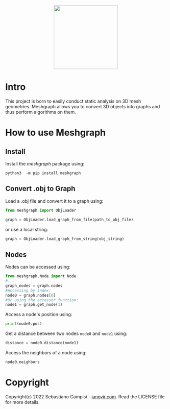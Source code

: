 <div style="text-align:center"><img src="./.media/meshgraph_icon.png" height="200"/></div>

# Intro
This project is born to easily conduct static analysis on 3D mesh geometries. Meshgraph allows you to convert 3D objects
into graphs and thus perform algorithms on them.


# How to use Meshgraph

## Install

Install the _meshgraph_ package using:

```python3  -m pip install meshgraph```

## Convert .obj to Graph

Load a .obj file and convert it to a graph using:

```python
from meshgraph import ObjLoader

graph = ObjLoader.load_graph_from_file(path_to_obj_file)
```

or use a local string:

```python
graph = ObjLoader.load_graph_from_string(obj_string)
```

## Nodes

Nodes can be accessed using:

```python
from meshgraph.Node import Node
#...
graph_nodes = graph.nodes
#Accessing by index:
node0 = graph.nodes[0]
#Or using the accessor function:
node1 = graph.get_node(1)
```

Access a node's position using:
```python
print(node0.pos)
```

Get a distance between two nodes `node0` and `node1` using:
```python
distance = node0.distance(node1)
```

Access the neighbors of a node using:
```python
node0.neighbors
```


# Copyright
Copyright(c) 2022 Sebastiano Campisi - [ianovir.com](https://ianovir.com). 
Read the LICENSE file for more details.
